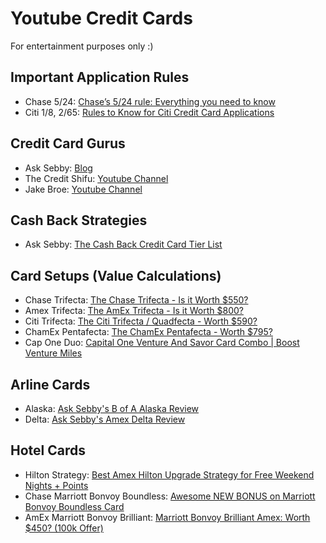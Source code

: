 # Youtube Credit Cards

For entertainment purposes only :)

<!-- toc -->

## Important Application Rules
- Chase 5/24: [Chase’s 5/24 rule: Everything you need to know](https://thepointsguy.com/guide/ultimate-guide-chase-5-24-rule/)
- Citi 1/8, 2/65: [Rules to Know for Citi Credit Card Applications](https://www.asksebby.com/blog/rules-to-know-for-citi-credit-card-applications#:~:text=Citi%201%2F8,apply%20for%20the%20second%20card.)

## Credit Card Gurus
 - Ask Sebby: [Blog](https://www.asksebby.com/blog)
 - The Credit Shifu: [Youtube Channel](https://www.youtube.com/channel/UCEVXhsR6e3D522BHQj9MlLg)
 - Jake Broe: [Youtube Channel](https://www.youtube.com/channel/UCYHosdETLPp6dpJEsgIUTmw)

## Cash Back Strategies
 - Ask Sebby: [The Cash Back Credit Card Tier List](https://www.asksebby.com/blog/cash-back-credit-card-tier-list)

## Card Setups (Value Calculations)
 - Chase Trifecta: [The Chase Trifecta - Is it Worth $550?
](https://www.youtube.com/watch?v=FO5oV2C_AkY)
 - Amex Trifecta: [The AmEx Trifecta - Is it Worth $800?
](https://www.youtube.com/watch?v=3SbB2xK9uBQ)
 - Citi Trifecta: [The Citi Trifecta / Quadfecta - Worth $590?
](https://www.youtube.com/watch?v=bcreCtS6_Gg)
 - ChamEx Pentafecta: [The ChamEx Pentafecta - Worth $795?
](https://www.youtube.com/watch?v=xLO-2XdoolY)
 - Cap One Duo: [Capital One Venture And Savor Card Combo | Boost Venture Miles
](https://www.youtube.com/watch?v=Q7YBVHvhuwo)

## Arline Cards
- Alaska: [Ask Sebby's B of A Alaska Review](https://www.asksebby.com/blog/bank-of-america-alaska-airlines-visa-signature-review)
- Delta: [Ask Sebby's Amex Delta Review](https://www.asksebby.com/blog/amex-delta-skymiles-credit-card-revamp)

## Hotel Cards
- Hilton Strategy: [Best Amex Hilton Upgrade Strategy for Free Weekend Nights + Points](https://www.youtube.com/watch?v=a0SfcEk5l58)
- Chase Marriott Bonvoy Boundless: [Awesome NEW BONUS on Marriott Bonvoy Boundless Card
](https://www.youtube.com/watch?v=K-q4xvO6n6k)
- AmEx Marriott Bonvoy Brilliant: [Marriott Bonvoy Brilliant Amex: Worth $450? (100k Offer)
](https://www.youtube.com/watch?v=-lhJAR0a9Dk)
